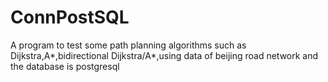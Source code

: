 ConnPostSQL
===========
A program to test some path planning algorithms such as Dijkstra,A*,bidirectional Dijkstra/A*,using data of beijing road network and the database is postgresql
